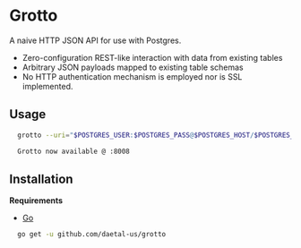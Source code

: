 # Grotto

A naive HTTP JSON API for use with Postgres.

- Zero-configuration REST-like interaction with data from existing tables
- Arbitrary JSON payloads mapped to existing table schemas
- No HTTP authentication mechanism is employed nor is SSL implemented.

## Usage

```bash
  grotto --uri="$POSTGRES_USER:$POSTGRES_PASS@$POSTGRES_HOST/$POSTGRES_DB?sslmode=disable"

  Grotto now available @ :8008
```

## Installation

**Requirements**
- [Go](//golang.org)

```bash
  go get -u github.com/daetal-us/grotto
```
